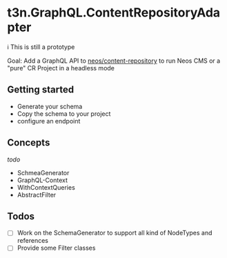# t3n.GraphQL.ContentRepositoryAdapter

ℹ️ This is still a prototype

Goal: Add a GraphQL API to [neos/content-repository](https://github.com/neos/content-repository) to run Neos CMS or a "pure" CR Project in a headless mode

## Getting started

-   Generate your schema
-   Copy the schema to your project
-   configure an endpoint

## Concepts

_todo_

-   SchmeaGenerator
-   GraphQL-Context
-   WithContextQueries
-   AbstractFilter

## Todos

-   [ ] Work on the SchemaGenerator to support all kind of NodeTypes and references
-   [ ] Provide some Filter classes
